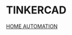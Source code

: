 # TINKERCAD

[HOME AUTOMATION](https://www.tinkercad.com/things/cnsubmhavz6-saalihsulthan-homeautomation/editel?sharecode=B0FWdwbKhA9zrde5vIC7KJAypuiu4CxI1YHPsjaDmWk)
